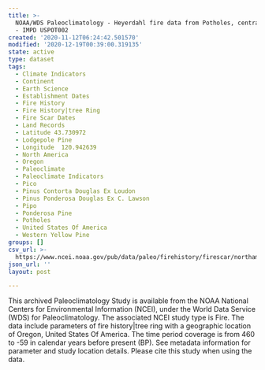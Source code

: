```yaml
---
title: >-
  NOAA/WDS Paleoclimatology - Heyerdahl fire data from Potholes, central Oregon
  - IMPD USPOT002
created: '2020-11-12T06:24:42.501570'
modified: '2020-12-19T00:39:00.319135'
state: active
type: dataset
tags:
  - Climate Indicators
  - Continent
  - Earth Science
  - Establishment Dates
  - Fire History
  - Fire History|tree Ring
  - Fire Scar Dates
  - Land Records
  - Latitude 43.730972
  - Lodgepole Pine
  - Longitude  120.942639
  - North America
  - Oregon
  - Paleoclimate
  - Paleoclimate Indicators
  - Pico
  - Pinus Contorta Douglas Ex Loudon
  - Pinus Ponderosa Douglas Ex C. Lawson
  - Pipo
  - Ponderosa Pine
  - Potholes
  - United States Of America
  - Western Yellow Pine
groups: []
csv_url: >-
  https://www.ncei.noaa.gov/pub/data/paleo/firehistory/firescar/northamerica/supplemental/uspot002-undatable-trees.csv
json_url: ''
layout: post

---
```

This archived Paleoclimatology Study is available from the NOAA National Centers for Environmental Information (NCEI), under the World Data Service (WDS) for Paleoclimatology. The associated NCEI study type is Fire. The data include parameters of fire history|tree ring with a geographic location of Oregon, United States Of America. The time period coverage is from 460 to -59 in calendar years before present (BP). See metadata information for parameter and study location details. Please cite this study when using the data.
